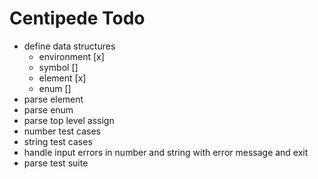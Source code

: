 # Centipede Todo
* define data structures
  * environment [x]
  * symbol []
  * element [x]
  * enum []
* parse element
* parse enum
* parse top level assign
* number test cases
* string test cases
* handle input errors in number and string with error message and exit
* parse test suite